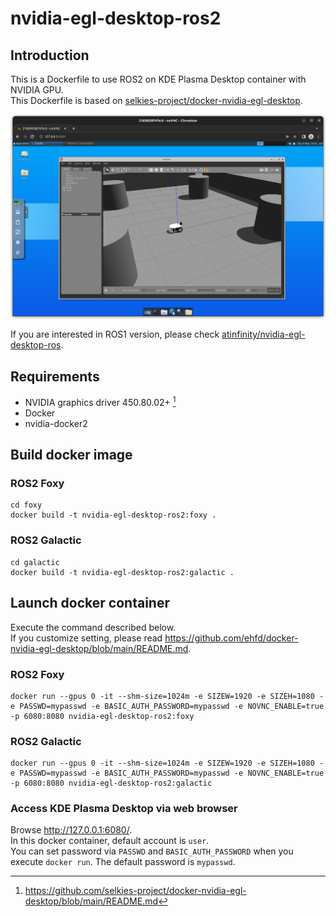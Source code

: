 # nvidia-egl-desktop-ros2

## Introduction

This is a Dockerfile to use ROS2 on KDE Plasma Desktop container with NVIDIA GPU.  
This Dockerfile is based on [selkies-project/docker-nvidia-egl-desktop](https://github.com/selkies-project/docker-nvidia-egl-desktop).

![](nvidia-egl-desktop-ros2-screenshot.png)

If you are interested in ROS1 version, please check [atinfinity/nvidia-egl-desktop-ros](https://github.com/atinfinity/nvidia-egl-desktop-ros).

## Requirements

- NVIDIA graphics driver 450.80.02+ [^1]
- Docker
- nvidia-docker2

## Build docker image

### ROS2 Foxy

```
cd foxy
docker build -t nvidia-egl-desktop-ros2:foxy .
```

### ROS2 Galactic

```
cd galactic
docker build -t nvidia-egl-desktop-ros2:galactic .
```

## Launch docker container

Execute the command described below.  
If you customize setting, please read <https://github.com/ehfd/docker-nvidia-egl-desktop/blob/main/README.md>.

### ROS2 Foxy

```
docker run --gpus 0 -it --shm-size=1024m -e SIZEW=1920 -e SIZEH=1080 -e PASSWD=mypasswd -e BASIC_AUTH_PASSWORD=mypasswd -e NOVNC_ENABLE=true -p 6080:8080 nvidia-egl-desktop-ros2:foxy
```

### ROS2 Galactic

```
docker run --gpus 0 -it --shm-size=1024m -e SIZEW=1920 -e SIZEH=1080 -e PASSWD=mypasswd -e BASIC_AUTH_PASSWORD=mypasswd -e NOVNC_ENABLE=true -p 6080:8080 nvidia-egl-desktop-ros2:galactic
```

### Access KDE Plasma Desktop via web browser

Browse <http://127.0.0.1:6080/>.  
In this docker container, default account is `user`.  
You can set password via `PASSWD` and `BASIC_AUTH_PASSWORD` when you execute `docker run`. The default password is `mypasswd`.  

[^1]: <https://github.com/selkies-project/docker-nvidia-egl-desktop/blob/main/README.md>
